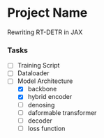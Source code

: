# Project Name
Rewriting RT-DETR in JAX

### Tasks
- [ ] Training Script  
- [ ] Dataloader
- [ ] Model Architecture
    - [x] backbone
    - [x] hybrid encoder
    - [ ] denosing
    - [ ] daformable transformer
    - [ ] decoder
    - [ ] loss function